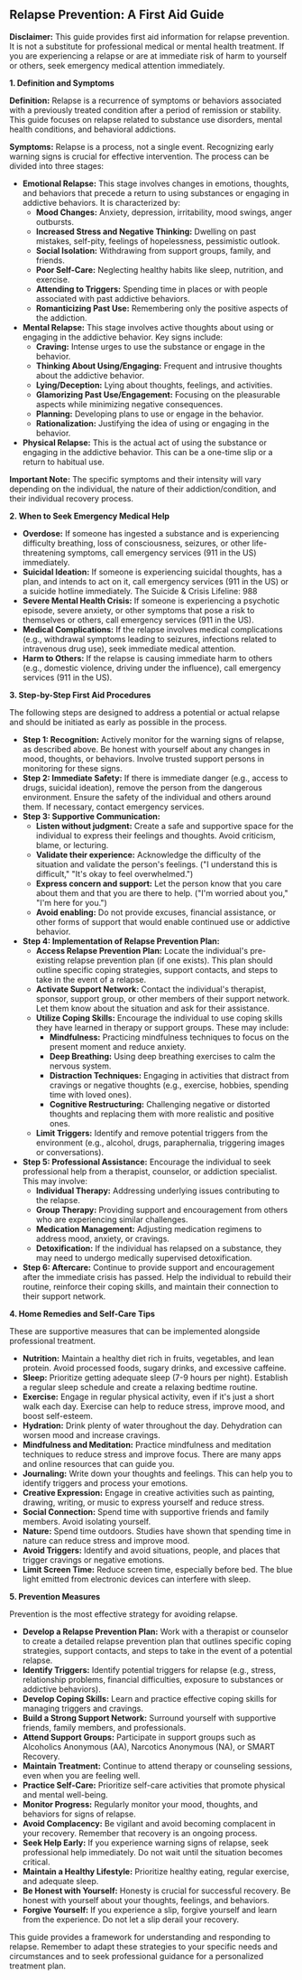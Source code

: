 ## Relapse Prevention: A First Aid Guide

**Disclaimer:** This guide provides first aid information for relapse prevention. It is not a substitute for professional medical or mental health treatment. If you are experiencing a relapse or are at immediate risk of harm to yourself or others, seek emergency medical attention immediately.

**1. Definition and Symptoms**

**Definition:** Relapse is a recurrence of symptoms or behaviors associated with a previously treated condition after a period of remission or stability. This guide focuses on relapse related to substance use disorders, mental health conditions, and behavioral addictions.

**Symptoms:** Relapse is a process, not a single event. Recognizing early warning signs is crucial for effective intervention. The process can be divided into three stages:

*   **Emotional Relapse:** This stage involves changes in emotions, thoughts, and behaviors that precede a return to using substances or engaging in addictive behaviors. It is characterized by:
    *   **Mood Changes:** Anxiety, depression, irritability, mood swings, anger outbursts.
    *   **Increased Stress and Negative Thinking:** Dwelling on past mistakes, self-pity, feelings of hopelessness, pessimistic outlook.
    *   **Social Isolation:** Withdrawing from support groups, family, and friends.
    *   **Poor Self-Care:** Neglecting healthy habits like sleep, nutrition, and exercise.
    *   **Attending to Triggers:** Spending time in places or with people associated with past addictive behaviors.
    *   **Romanticizing Past Use:** Remembering only the positive aspects of the addiction.
*   **Mental Relapse:** This stage involves active thoughts about using or engaging in the addictive behavior. Key signs include:
    *   **Craving:** Intense urges to use the substance or engage in the behavior.
    *   **Thinking About Using/Engaging:** Frequent and intrusive thoughts about the addictive behavior.
    *   **Lying/Deception:** Lying about thoughts, feelings, and activities.
    *   **Glamorizing Past Use/Engagement:** Focusing on the pleasurable aspects while minimizing negative consequences.
    *   **Planning:** Developing plans to use or engage in the behavior.
    *   **Rationalization:** Justifying the idea of using or engaging in the behavior.
*   **Physical Relapse:** This is the actual act of using the substance or engaging in the addictive behavior. This can be a one-time slip or a return to habitual use.

**Important Note:** The specific symptoms and their intensity will vary depending on the individual, the nature of their addiction/condition, and their individual recovery process.

**2. When to Seek Emergency Medical Help**

*   **Overdose:** If someone has ingested a substance and is experiencing difficulty breathing, loss of consciousness, seizures, or other life-threatening symptoms, call emergency services (911 in the US) immediately.
*   **Suicidal Ideation:** If someone is experiencing suicidal thoughts, has a plan, and intends to act on it, call emergency services (911 in the US) or a suicide hotline immediately. The Suicide & Crisis Lifeline: 988
*   **Severe Mental Health Crisis:** If someone is experiencing a psychotic episode, severe anxiety, or other symptoms that pose a risk to themselves or others, call emergency services (911 in the US).
*   **Medical Complications:** If the relapse involves medical complications (e.g., withdrawal symptoms leading to seizures, infections related to intravenous drug use), seek immediate medical attention.
*   **Harm to Others:** If the relapse is causing immediate harm to others (e.g., domestic violence, driving under the influence), call emergency services (911 in the US).

**3. Step-by-Step First Aid Procedures**

The following steps are designed to address a potential or actual relapse and should be initiated as early as possible in the process.

*   **Step 1: Recognition:** Actively monitor for the warning signs of relapse, as described above. Be honest with yourself about any changes in mood, thoughts, or behaviors. Involve trusted support persons in monitoring for these signs.
*   **Step 2: Immediate Safety:** If there is immediate danger (e.g., access to drugs, suicidal ideation), remove the person from the dangerous environment. Ensure the safety of the individual and others around them. If necessary, contact emergency services.
*   **Step 3: Supportive Communication:**
    *   **Listen without judgment:** Create a safe and supportive space for the individual to express their feelings and thoughts. Avoid criticism, blame, or lecturing.
    *   **Validate their experience:** Acknowledge the difficulty of the situation and validate the person's feelings. ("I understand this is difficult," "It's okay to feel overwhelmed.")
    *   **Express concern and support:** Let the person know that you care about them and that you are there to help. ("I'm worried about you," "I'm here for you.")
    *   **Avoid enabling:** Do not provide excuses, financial assistance, or other forms of support that would enable continued use or addictive behavior.
*   **Step 4: Implementation of Relapse Prevention Plan:**
    *   **Access Relapse Prevention Plan:** Locate the individual's pre-existing relapse prevention plan (if one exists). This plan should outline specific coping strategies, support contacts, and steps to take in the event of a relapse.
    *   **Activate Support Network:** Contact the individual's therapist, sponsor, support group, or other members of their support network. Let them know about the situation and ask for their assistance.
    *   **Utilize Coping Skills:** Encourage the individual to use coping skills they have learned in therapy or support groups. These may include:
        *   **Mindfulness:** Practicing mindfulness techniques to focus on the present moment and reduce anxiety.
        *   **Deep Breathing:** Using deep breathing exercises to calm the nervous system.
        *   **Distraction Techniques:** Engaging in activities that distract from cravings or negative thoughts (e.g., exercise, hobbies, spending time with loved ones).
        *   **Cognitive Restructuring:** Challenging negative or distorted thoughts and replacing them with more realistic and positive ones.
    *   **Limit Triggers:** Identify and remove potential triggers from the environment (e.g., alcohol, drugs, paraphernalia, triggering images or conversations).
*   **Step 5: Professional Assistance:** Encourage the individual to seek professional help from a therapist, counselor, or addiction specialist. This may involve:
    *   **Individual Therapy:** Addressing underlying issues contributing to the relapse.
    *   **Group Therapy:** Providing support and encouragement from others who are experiencing similar challenges.
    *   **Medication Management:** Adjusting medication regimens to address mood, anxiety, or cravings.
    *   **Detoxification:** If the individual has relapsed on a substance, they may need to undergo medically supervised detoxification.
*   **Step 6: Aftercare:** Continue to provide support and encouragement after the immediate crisis has passed. Help the individual to rebuild their routine, reinforce their coping skills, and maintain their connection to their support network.

**4. Home Remedies and Self-Care Tips**

These are supportive measures that can be implemented alongside professional treatment.

*   **Nutrition:** Maintain a healthy diet rich in fruits, vegetables, and lean protein. Avoid processed foods, sugary drinks, and excessive caffeine.
*   **Sleep:** Prioritize getting adequate sleep (7-9 hours per night). Establish a regular sleep schedule and create a relaxing bedtime routine.
*   **Exercise:** Engage in regular physical activity, even if it's just a short walk each day. Exercise can help to reduce stress, improve mood, and boost self-esteem.
*   **Hydration:** Drink plenty of water throughout the day. Dehydration can worsen mood and increase cravings.
*   **Mindfulness and Meditation:** Practice mindfulness and meditation techniques to reduce stress and improve focus. There are many apps and online resources that can guide you.
*   **Journaling:** Write down your thoughts and feelings. This can help you to identify triggers and process your emotions.
*   **Creative Expression:** Engage in creative activities such as painting, drawing, writing, or music to express yourself and reduce stress.
*   **Social Connection:** Spend time with supportive friends and family members. Avoid isolating yourself.
*   **Nature:** Spend time outdoors. Studies have shown that spending time in nature can reduce stress and improve mood.
*   **Avoid Triggers:** Identify and avoid situations, people, and places that trigger cravings or negative emotions.
*   **Limit Screen Time:** Reduce screen time, especially before bed. The blue light emitted from electronic devices can interfere with sleep.

**5. Prevention Measures**

Prevention is the most effective strategy for avoiding relapse.

*   **Develop a Relapse Prevention Plan:** Work with a therapist or counselor to create a detailed relapse prevention plan that outlines specific coping strategies, support contacts, and steps to take in the event of a potential relapse.
*   **Identify Triggers:** Identify potential triggers for relapse (e.g., stress, relationship problems, financial difficulties, exposure to substances or addictive behaviors).
*   **Develop Coping Skills:** Learn and practice effective coping skills for managing triggers and cravings.
*   **Build a Strong Support Network:** Surround yourself with supportive friends, family members, and professionals.
*   **Attend Support Groups:** Participate in support groups such as Alcoholics Anonymous (AA), Narcotics Anonymous (NA), or SMART Recovery.
*   **Maintain Treatment:** Continue to attend therapy or counseling sessions, even when you are feeling well.
*   **Practice Self-Care:** Prioritize self-care activities that promote physical and mental well-being.
*   **Monitor Progress:** Regularly monitor your mood, thoughts, and behaviors for signs of relapse.
*   **Avoid Complacency:** Be vigilant and avoid becoming complacent in your recovery. Remember that recovery is an ongoing process.
*   **Seek Help Early:** If you experience warning signs of relapse, seek professional help immediately. Do not wait until the situation becomes critical.
*   **Maintain a Healthy Lifestyle:** Prioritize healthy eating, regular exercise, and adequate sleep.
*   **Be Honest with Yourself:** Honesty is crucial for successful recovery. Be honest with yourself about your thoughts, feelings, and behaviors.
*   **Forgive Yourself:** If you experience a slip, forgive yourself and learn from the experience. Do not let a slip derail your recovery.

This guide provides a framework for understanding and responding to relapse. Remember to adapt these strategies to your specific needs and circumstances and to seek professional guidance for a personalized treatment plan.
